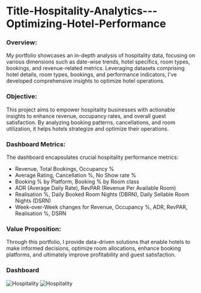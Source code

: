 # Title-Hospitality-Analytics---Optimizing-Hotel-Performance

### Overview:

My portfolio showcases an in-depth analysis of hospitality data, focusing on various dimensions such as date-wise trends, hotel specifics, room types, bookings, and revenue-related metrics. Leveraging datasets comprising hotel details, room types, bookings, and performance indicators, I've developed comprehensive insights to optimize hotel operations.

### Objective:

This project aims to empower hospitality businesses with actionable insights to enhance revenue, occupancy rates, and overall guest satisfaction. By analyzing booking patterns, cancellations, and room utilization, it helps hotels strategize and optimize their operations.

### Dashboard Metrics:

The dashboard encapsulates crucial hospitality performance metrics:

- Revenue, Total Bookings, Occupancy %
- Average Rating, Cancellation %, No Show rate %
- Booking % by Platform, Booking % by Room class
- ADR (Average Daily Rate), RevPAR (Revenue Per Available Room)
- Realisation %, Daily Booked Room Nights (DBRN), Daily Sellable Room Nights (DSRN)
- Week-over-Week changes for Revenue, Occupancy %, ADR, RevPAR, Realisation %, DSRN


### Value Proposition:

Through this portfolio, I provide data-driven solutions that enable hotels to make informed decisions, optimize room allocations, enhance booking platforms, and ultimately improve profitability and guest satisfaction.

### Dashboard 

![Hospitality]([https://github.com/AhmedRabie01/Title-Hospitality-Analytics-Optimizing-Hotel-Performance/blob/main/photo/2023-11-25%20(4).png](https://github.com/AhmedRabie01/Title-Hospitality-Analytics-Optimizing-Hotel-Performance/blob/main/photo/2023-11-26%20(4).png))
![Hospitality](https://github.com/AhmedRabie01/Title-Hospitality-Analytics-Optimizing-Hotel-Performance/blob/main/photo/2023-11-25%20(1).png)
